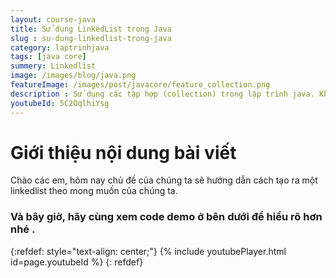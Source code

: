 ```yaml
---
layout: course-java
title: Sử dụng LinkedList trong Java
slug : su-dung-linkedlist-trong-java
category: laptrinhjava
tags: [java core]
summery: Linkedlist
image: /images/blog/java.png
featureImage: /images/post/javacore/feature_collection.png
description : Sử dụng các tập hợp (collection) trong lập trình java. Khái niệm collection trong học lập trình java. Sử dụng và hiểu các tập hợp như List , Vector , Set , Queue, Dequee, Map. Phân biệt khi nào dùng tập hợp nào là phù hợp trong java cơ bản.
youtubeId: 5C2OqlhiYsg
---
```


# **Giới thiệu nội dung bài viết**

Chào các em, hôm nay chủ đề của chúng ta sẽ hướng dẫn cách tạo ra một linkedlist theo mong muốn của chúng ta.


### Và bây giờ, hãy cùng xem code demo ở bên dưới để hiểu rõ hơn nhé .

{:refdef: style="text-align: center;"}
{% include youtubePlayer.html id=page.youtubeId %}
{: refdef}
